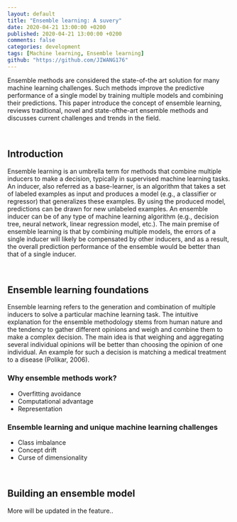 ```yaml
---
layout: default
title: "Ensemble learning: A suvery"
date: 2020-04-21 13:00:00 +0200
published: 2020-04-21 13:00:00 +0200
comments: false
categories: development
tags: [Machine learning, Ensemble learning]
github: "https://github.com/JIWANG176"
---
```

Ensemble methods are considered the state-of-the art solution
for many machine learning challenges. Such methods improve the 
predictive performance of a single model by training multiple models 
and combining their predictions. This paper introduce the concept of 
ensemble learning, reviews traditional, novel and state-ofthe-art 
ensemble methods and discusses current challenges and trends in the field.
<!--more-->
&nbsp;
## Introduction
Ensemble learning is an umbrella term for methods that combine multiple inducers to make a decision, typically in supervised machine learning tasks. An inducer, also referred as a base-learner, is an algorithm that takes a set of labeled examples as input and produces a model (e.g., a classifier or regressor) that generalizes these examples. By using the produced model, predictions can be drawn for new unlabeled examples. An ensemble inducer can be of any type of machine learning algorithm (e.g., decision tree, neural network, linear regression model, etc.). The main premise of ensemble learning is that by combining multiple models, the errors of a single inducer will likely be compensated by other inducers, and as a result, the
overall prediction performance of the ensemble would be better than that of a single inducer.

&nbsp;
## Ensemble learning foundations
Ensemble learning refers to the generation and combination of multiple inducers to solve a particular machine learning task. The intuitive explanation for the ensemble methodology stems from human nature and the tendency to gather different opinions and weigh and combine them to make a complex decision. The main idea is that weighing and aggregating several individual
opinions will be better than choosing the opinion of one individual. An example for such a decision is matching a medical treatment to a disease (Polikar, 2006).

### Why ensemble methods work?
- Overfitting avoidance
- Computational advantage
- Representation

### Ensemble learning and unique machine learning challenges
- Class imbalance
- Concept drift
- Curse of dimensionality

&nbsp;
## Building an ensemble model
More will be updated in the feature..
&nbsp;
&nbsp;